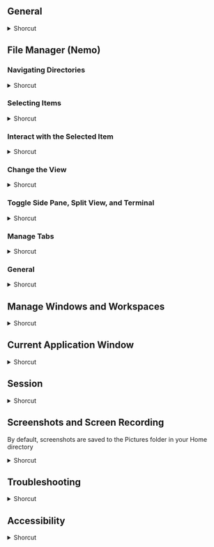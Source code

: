 ## General
<details>
           <summary>Shorcut</summary>

Shortcut | Description
------------ | -------------
Win | Open the Applications Menu
Win+D | Show desktop
Win+E | Open File Manager
Alt+F2 | Open the run dialog
Ctrl+Alt+T | Open a terminal
Shift+F10 OR right click | Open the context menu of the selected item
Ctrl+Z/Ctrl+Y | Undo / redo
Ctrl+C | Copy selected item
Ctrl+V | Paste
Ctrl+X | Cut selected item
</details>

## File Manager (Nemo)

### Navigating Directories
<details>
           <summary>Shorcut</summary>

Shortcut | Description
------------ | -------------
Ctrl+Shift+N | New folder
Ctrl+L | Focus the location bar
Alt+Home | Navigate to the home directory
Alt+Arrow Up | Navigate up one directory
Alt+Arrow Right/Arrow Left | Navigate one directory forward / back
</details>

### Selecting Items
<details>
           <summary>Shorcut</summary>

Shortcut | Description
------------ | -------------
Ctrl+ left click | Select multiple items
Shift+ left click | Select a range of items
Arrow Keys | Select an item in the indicated direction
Shift+Arrow Keys | Select a range of items in the indicated direction
Ctrl+S | Select items matching a pattern (opens a dialog where you type in a pattern. All items matching that pattern are selected)
Home/End | Select the first or last item in the window
Ctrl+A | Select all items
Ctrl+Shift+I | Invert selection
</details>

### Interact with the Selected Item
<details>
           <summary>Shorcut</summary>

Shortcut | Description
------------ | -------------
Ctrl+O OR Alt+Arrow Down OR Enter | Open selected item
Ctrl+Shift+O | Open selected item in new tab
Alt+Enter | Properties of selected item
Shift+Space | Preview selected item
F2 | Rename selected item
Ctrl+M | Create shortcut to selected item
Delete | Delete selected item
</details>

### Change the View
<details>
           <summary>Shorcut</summary>

Shortcut | Description
------------ | -------------
Ctrl+1 | Icon view
Ctrl+2 | List view
Ctrl+3 | Compact view
Ctrl+H | Show hidden files
Ctrl+=/- OR Ctrl + Mousewheel | Increase / decrease icon size
Ctrl+0 (zero) | Reset icon size
</details>

### Toggle Side Pane, Split View, and Terminal
<details>
           <summary>Shorcut</summary>

Shortcut | Description
------------ | -------------
F3 | Toggle Extra Pane (split view that shows two folder side by side)
F4 | Toggle Terminal in top pane (require the Nemo Terminal plugin)
F9 | Toggle left pane
Ctrl+B | Edit bookmarks (Opens a dialog where you can sort, rename, and delete the shortcuts that appear in the left pane)
Ctrl+D | Add bookmark (a shortcut in the left pane)
F6 | Cycle focus between panes
F8, then Arrow Keys | Resize panes. Press F8 to cycle through the separators between panes (the selected one will be highlighted). Then use the arrow keys to resize the separator.
</details>

### Manage Tabs
<details>
           <summary>Shorcut</summary>

Shortcut | Description
------------ | -------------
Ctrl+T | New tab
Alt+1 ... 9 | Switch to tab 1 ... 9
Ctrl+Page Up/Page Down | Next / previous tab
Ctrl+Shift+Page Up/Page Down | Move tab left / right
Ctrl+W | Close tab
</details>

### General
<details>
           <summary>Shorcut</summary>

Shortcut | Description
------------ | -------------
Ctrl+F | Find
Ctrl+N | New window
F10 | Open file menu
Alt+P | Open the plugin manager
Ctrl+Q | Close all windows
</details>

## Manage Windows and Workspaces
<details>
           <summary>Shorcut</summary>

Shortcut | Description
------------ | -------------
Alt+Tab | Cycle through open windows on current Workspace
Alt+\` | Cycle through open windows of the same application on ANY Workspace
Ctrl+Alt+Arrow Down/Alt+Esc | Toggle Scale view (display all windows on current Workspace)
Ctrl+Alt+Arrow Up | Toggle Expo view (display all Workspaces)
Ctrl+Alt+Arrow Left/Arrow Right | Move to left / right workspace
Ctrl+Alt+Shift+Arrow Left/Arrow Right | Move current window to left /right workspace
Win+Shift+Arrow Keys | Move current window to different monitor (left/right/up/down)
</details>

## Current Application Window
<details>
           <summary>Shorcut</summary>

Shortcut | Description
------------ | -------------
Alt+F4 | Close window
Alt+F5 | Unmaximize window
Alt+F7 | Resize window
Alt+F8 | Move window
Alt+F10 | Toggle maximize / unaximize window
Win+Arrow Keys | Snap window to left/right/top/bottom half of screen. Use in combination to snap to corners, e.g. right then up. Key back toward the middle of the screen to unsnap (e.g., for a right-snapped window, push super+arrow left)
Ctrl+Win+Arrow Keys | Tile window to the left/right/top/bottom half of the screen. Other maximized windows will fill in the remaining space.
Alt+Space | Open window menu
</details>

## Session
<details>
           <summary>Shorcut</summary>

Shortcut | Description
------------ | -------------
Ctrl+Alt+L | Lock screen
Ctrl+Alt+Delete | Log out
Ctrl+Alt+End | Open the Shut Down menu (Suspend / Restart / Shut Down)
</details>

## Screenshots and Screen Recording
By default, screenshots are saved to the Pictures folder in your Home directory
<details>
           <summary>Shorcut</summary>

Shortcut | Description
------------ | -------------
Print Screen | Take a screenshot
Ctrl+Print Screen | Copy a screenshot to the clipboard
Alt+Print Screen | Take a screenshot of the current window
Ctrl+Alt+Print Screen | Copy a screenshot of the current window to the clipboard
Ctrl+Alt+Shift+R | Toggle desktop recording (video will be saved to your Home folder)
</details>

## Troubleshooting
<details>
           <summary>Shorcut</summary>

Shortcut | Description
------------ | -------------
F1 | Launch Linux Mint online help
Ctrl+Alt+Esc | Restart Cinnamon, preserving all applications and windows (version 2.6+)
Win+P | Re-detect display devices
Win+L | Toggle looking glass debugging tool
Ctrl+Alt+Backspace | Restart the X server (WARNING: this will close all running applications!)
</details>

## Accessibility
<details>
           <summary>Shorcut</summary>

Shortcut | Description
------------ | -------------
Alt+Win+=/- or Alt+Mousewheel | Zoom desktop in or out (Note: Zoom must be enabled in Universal Access settings)
</details>
